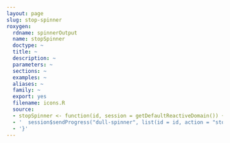 ```yaml
---
layout: page
slug: stop-spinner
roxygen:
  rdname: spinnerOutput
  name: stopSpinner
  doctype: ~
  title: ~
  description: ~
  parameters: ~
  sections: ~
  examples: ~
  aliases: ~
  family: ~
  export: yes
  filename: icons.R
  source:
  - stopSpinner <- function(id, session = getDefaultReactiveDomain()) {
  - '  session$sendProgress("dull-spinner", list(id = id, action = "stop"))'
  - '}'
---
```

